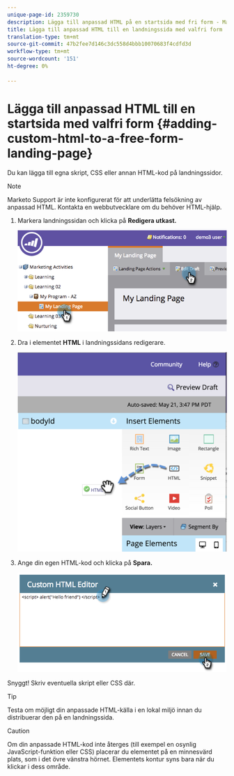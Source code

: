 ```yaml
---
unique-page-id: 2359730
description: Lägga till anpassad HTML på en startsida med fri form - Marketo Docs - produktdokumentation
title: Lägga till anpassad HTML till en landningssida med valfri form
translation-type: tm+mt
source-git-commit: 47b2fee7d146c3dc558d4bbb10070683f4cdfd3d
workflow-type: tm+mt
source-wordcount: '151'
ht-degree: 0%

---
```



# Lägga till anpassad HTML till en startsida med valfri form {#adding-custom-html-to-a-free-form-landing-page}

Du kan lägga till egna skript, CSS eller annan HTML-kod på landningssidor.

>[!NOTE]
>
>Marketo Support är inte konfigurerat för att underlätta felsökning av anpassad HTML. Kontakta en webbutvecklare om du behöver HTML-hjälp.

1. Markera landningssidan och klicka på **Redigera utkast.**

   ![](assets/image2014-9-17-12-3a2-3a15.png)

1. Dra i elementet **HTML** i landningssidans redigerare.

   ![](assets/image2015-5-21-15-3a52-3a42.png)

1. Ange din egen HTML-kod och klicka på **Spara.**

   ![](assets/image2014-9-17-12-3a3-3a39.png)

Snyggt! Skriv eventuella skript eller CSS där.

>[!TIP]
>
>Testa om möjligt din anpassade HTML-källa i en lokal miljö innan du distribuerar den på en landningssida.

>[!CAUTION]
>
>Om din anpassade HTML-kod inte återges (till exempel en osynlig JavaScript-funktion eller CSS) placerar du elementet på en minnesvärd plats, som i det övre vänstra hörnet. Elementets kontur syns bara när du klickar i dess område.

